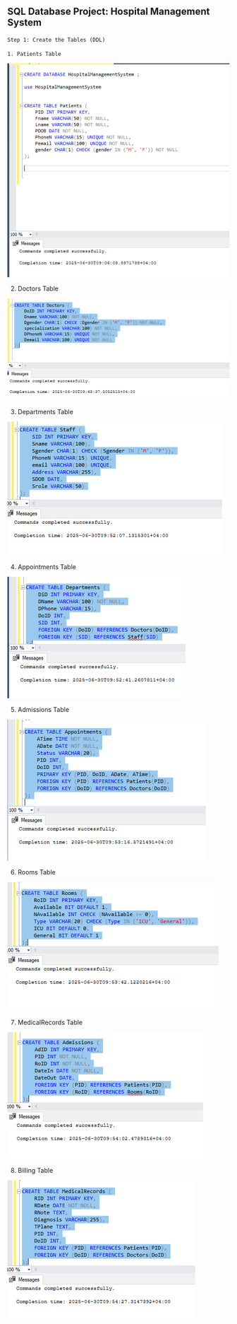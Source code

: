   
   ## SQL Database Project:  Hospital Management System

    Step 1: Create the Tables (DDL)

    1. Patients Table

   ![](image/1.png)

   2. Doctors Table
   
   ![](image/2.png) 

   3. Departments Table
   
   ![](image/3.png)

   4. Appointments Table
   
   ![](image/4.png)

   
   5. Admissions Table

   ![](image/5.png)

   6. Rooms Table

   ![](image/6.png)

  7. MedicalRecords Table

   ![](image/7.png)

   8. Billing Table

   ![](image/8.png)